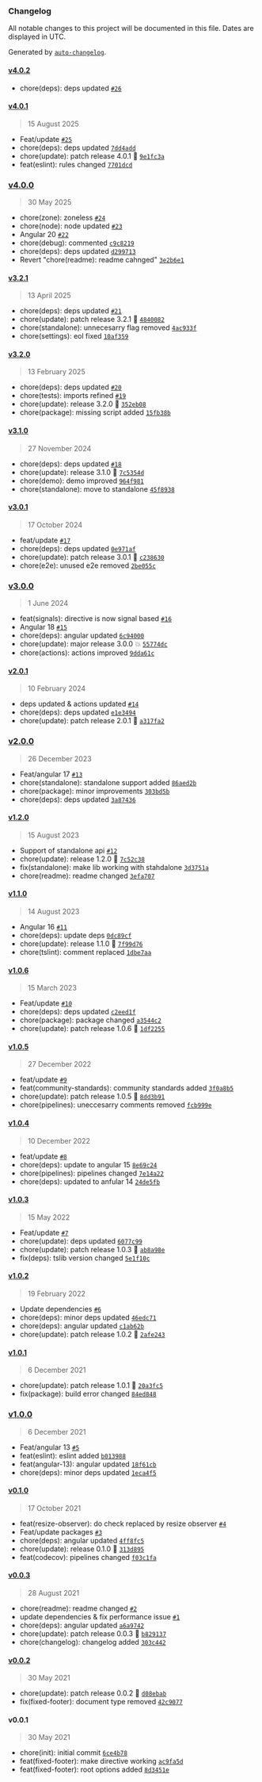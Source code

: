 ### Changelog

All notable changes to this project will be documented in this file. Dates are displayed in UTC.

Generated by [`auto-changelog`](https://github.com/CookPete/auto-changelog).

#### [v4.0.2](https://github.com/Celtian/ngx-fixed-footer/compare/v4.0.1...v4.0.2)

- chore(deps): deps updated [`#26`](https://github.com/Celtian/ngx-fixed-footer/pull/26)

#### [v4.0.1](https://github.com/Celtian/ngx-fixed-footer/compare/v4.0.0...v4.0.1)

> 15 August 2025

- Feat/update [`#25`](https://github.com/Celtian/ngx-fixed-footer/pull/25)
- chore(deps): deps updated [`7dd4add`](https://github.com/Celtian/ngx-fixed-footer/commit/7dd4adde756cec367b6f2f2c664ad7663ff92aa0)
- chore(update): patch release 4.0.1 🐛 [`9e1fc3a`](https://github.com/Celtian/ngx-fixed-footer/commit/9e1fc3a34505058f31a34cf9975beb479c549cc9)
- feat(eslint): rules changed [`7701dcd`](https://github.com/Celtian/ngx-fixed-footer/commit/7701dcdda5d08c772b0df4291cfebf0ed2188d83)

### [v4.0.0](https://github.com/Celtian/ngx-fixed-footer/compare/v3.2.1...v4.0.0)

> 30 May 2025

- chore(zone): zoneless [`#24`](https://github.com/Celtian/ngx-fixed-footer/pull/24)
- chore(node): node updated [`#23`](https://github.com/Celtian/ngx-fixed-footer/pull/23)
- Angular 20 [`#22`](https://github.com/Celtian/ngx-fixed-footer/pull/22)
- chore(debug): commented [`c9c8219`](https://github.com/Celtian/ngx-fixed-footer/commit/c9c8219a7734443b17d25926f461b6264793f8d4)
- chore(deps): deps updated [`d299713`](https://github.com/Celtian/ngx-fixed-footer/commit/d299713c4a96c7553cd508913afcb410bd31c8cf)
- Revert "chore(readme): readme cahnged" [`3e2b6e1`](https://github.com/Celtian/ngx-fixed-footer/commit/3e2b6e10145f8c1a7fa12586ca717ccdade3313b)

#### [v3.2.1](https://github.com/Celtian/ngx-fixed-footer/compare/v3.2.0...v3.2.1)

> 13 April 2025

- chore(deps): deps updated [`#21`](https://github.com/Celtian/ngx-fixed-footer/pull/21)
- chore(update): patch release 3.2.1 🐛 [`4840082`](https://github.com/Celtian/ngx-fixed-footer/commit/4840082f8d6442cef328f3aa1d340a887aeddbbe)
- chore(standalone): unnecesarry flag removed [`4ac933f`](https://github.com/Celtian/ngx-fixed-footer/commit/4ac933f6eb6dda5c6b6ccf3670b9630c234a1a65)
- chore(settings): eol fixed [`10af359`](https://github.com/Celtian/ngx-fixed-footer/commit/10af359d0cba9e11f3076a0b201a6814cbc88cec)

#### [v3.2.0](https://github.com/Celtian/ngx-fixed-footer/compare/v3.1.0...v3.2.0)

> 13 February 2025

- chore(deps): deps updated [`#20`](https://github.com/Celtian/ngx-fixed-footer/pull/20)
- chore(tests): imports refined [`#19`](https://github.com/Celtian/ngx-fixed-footer/pull/19)
- chore(update): release 3.2.0 🚀 [`352eb08`](https://github.com/Celtian/ngx-fixed-footer/commit/352eb081341cdc9977562e9395b777b89e768a41)
- chore(package): missing script added [`15fb38b`](https://github.com/Celtian/ngx-fixed-footer/commit/15fb38b91cd6b3f7a1025e074c2a83e35740034c)

#### [v3.1.0](https://github.com/Celtian/ngx-fixed-footer/compare/v3.0.1...v3.1.0)

> 27 November 2024

- chore(deps): deps updated [`#18`](https://github.com/Celtian/ngx-fixed-footer/pull/18)
- chore(update): release 3.1.0 🚀 [`7c5354d`](https://github.com/Celtian/ngx-fixed-footer/commit/7c5354d9ddc56f208d1dae5b691c852399e37f69)
- chore(demo): demo improved [`964f981`](https://github.com/Celtian/ngx-fixed-footer/commit/964f9812c0d5008d1b3898f0a4bac59f9fd6233b)
- chore(standalone): move to standalone [`45f8938`](https://github.com/Celtian/ngx-fixed-footer/commit/45f893827edccbcf595d78f0cd2e96a69a63cc41)

#### [v3.0.1](https://github.com/Celtian/ngx-fixed-footer/compare/v3.0.0...v3.0.1)

> 17 October 2024

- feat/update [`#17`](https://github.com/Celtian/ngx-fixed-footer/pull/17)
- chore(deps): deps updated [`0e971af`](https://github.com/Celtian/ngx-fixed-footer/commit/0e971aff80e68d6fa7ec52dba841d04283839bd5)
- chore(update): patch release 3.0.1 🐛 [`c238630`](https://github.com/Celtian/ngx-fixed-footer/commit/c2386300d15cf5098cb436977f7c64c43c3cd97d)
- chore(e2e): unused e2e removed [`2be055c`](https://github.com/Celtian/ngx-fixed-footer/commit/2be055c9acd14ce079e7fa7d91924fcc248f3b9b)

### [v3.0.0](https://github.com/Celtian/ngx-fixed-footer/compare/v2.0.1...v3.0.0)

> 1 June 2024

- feat(signals): directive is now signal based [`#16`](https://github.com/Celtian/ngx-fixed-footer/pull/16)
- Angular 18 [`#15`](https://github.com/Celtian/ngx-fixed-footer/pull/15)
- chore(deps): angular updated [`6c94000`](https://github.com/Celtian/ngx-fixed-footer/commit/6c94000513140f428f4655d7d4ae575b170c87ac)
- chore(update): major release 3.0.0 💥 [`55774dc`](https://github.com/Celtian/ngx-fixed-footer/commit/55774dcb72980b1cc785cc775451d06e01d780e0)
- chore(actions): actions improved [`9dda61c`](https://github.com/Celtian/ngx-fixed-footer/commit/9dda61c61cbba7ef6080efd4ee06d00b81602877)

#### [v2.0.1](https://github.com/Celtian/ngx-fixed-footer/compare/v2.0.0...v2.0.1)

> 10 February 2024

- deps updated & actions updated [`#14`](https://github.com/Celtian/ngx-fixed-footer/pull/14)
- chore(deps): deps updated [`e1e3494`](https://github.com/Celtian/ngx-fixed-footer/commit/e1e34941995009ddbc39bcb62f1227a4ded475aa)
- chore(update): patch release 2.0.1 🐛 [`a317fa2`](https://github.com/Celtian/ngx-fixed-footer/commit/a317fa255e9d1dc4ef41d3868be89238029ccdae)

### [v2.0.0](https://github.com/Celtian/ngx-fixed-footer/compare/v1.2.0...v2.0.0)

> 26 December 2023

- Feat/angular 17 [`#13`](https://github.com/Celtian/ngx-fixed-footer/pull/13)
- chore(standalone): standalone support added [`86aed2b`](https://github.com/Celtian/ngx-fixed-footer/commit/86aed2b9f40984d259ba1b17b41cbac6e1383234)
- chore(package): minor improvements [`303bd5b`](https://github.com/Celtian/ngx-fixed-footer/commit/303bd5b44ff708915483f317d72eedb632603bd0)
- chore(deps): deps updated [`3a87436`](https://github.com/Celtian/ngx-fixed-footer/commit/3a87436d61e8aabfbb3da132749efce52682889b)

#### [v1.2.0](https://github.com/Celtian/ngx-fixed-footer/compare/v1.1.0...v1.2.0)

> 15 August 2023

- Support of standalone api [`#12`](https://github.com/Celtian/ngx-fixed-footer/pull/12)
- chore(update): release 1.2.0 🚀 [`7c52c38`](https://github.com/Celtian/ngx-fixed-footer/commit/7c52c3894a6760ac02193177eba760a0db12193d)
- fix(standalone): make lib working with stahdalone [`3d3751a`](https://github.com/Celtian/ngx-fixed-footer/commit/3d3751acc75ac5592ac19a1c3f6836b9f2624944)
- chore(readme): readme changed [`3efa707`](https://github.com/Celtian/ngx-fixed-footer/commit/3efa707801411deff1cee288108b3d9ba4639833)

#### [v1.1.0](https://github.com/Celtian/ngx-fixed-footer/compare/v1.0.6...v1.1.0)

> 14 August 2023

- Angular 16 [`#11`](https://github.com/Celtian/ngx-fixed-footer/pull/11)
- chore(deps): update deps [`0dc89cf`](https://github.com/Celtian/ngx-fixed-footer/commit/0dc89cfa0160b3e5e9e57d79b72d1303891e61c4)
- chore(update): release 1.1.0 🚀 [`7f99d76`](https://github.com/Celtian/ngx-fixed-footer/commit/7f99d762e3e9e19b6c0e77b954546e20dbfda2cf)
- chore(tslint): comment replaced [`1dbe7aa`](https://github.com/Celtian/ngx-fixed-footer/commit/1dbe7aa5937a50b518f4b23bcad26c4225a71e3d)

#### [v1.0.6](https://github.com/Celtian/ngx-fixed-footer/compare/v1.0.5...v1.0.6)

> 15 March 2023

- Feat/update [`#10`](https://github.com/Celtian/ngx-fixed-footer/pull/10)
- chore(deps): deps updated [`c2eed1f`](https://github.com/Celtian/ngx-fixed-footer/commit/c2eed1f42b373fb1461f19841e23875f566a1e46)
- chore(package): package changed [`a3544c2`](https://github.com/Celtian/ngx-fixed-footer/commit/a3544c2ffefbb58f814c40012561ef8f1917dd67)
- chore(update): patch release 1.0.6 🐛 [`1df2255`](https://github.com/Celtian/ngx-fixed-footer/commit/1df2255bdef8e6904510f5debaca18248d1ce3d7)

#### [v1.0.5](https://github.com/Celtian/ngx-fixed-footer/compare/v1.0.4...v1.0.5)

> 27 December 2022

- feat/update [`#9`](https://github.com/Celtian/ngx-fixed-footer/pull/9)
- feat(community-standards): community standards added [`3f0a8b5`](https://github.com/Celtian/ngx-fixed-footer/commit/3f0a8b5351a08948cdf07e8a66c6c8fe0db6046d)
- chore(update): patch release 1.0.5 🐛 [`8dd3b91`](https://github.com/Celtian/ngx-fixed-footer/commit/8dd3b91adc086a69d2def4b983c536337bbfd653)
- chore(pipelines): uneccesarry comments removed [`fcb999e`](https://github.com/Celtian/ngx-fixed-footer/commit/fcb999ea8aed8d82a219828b48d850daba039b2b)

#### [v1.0.4](https://github.com/Celtian/ngx-fixed-footer/compare/v1.0.3...v1.0.4)

> 10 December 2022

- feat/update [`#8`](https://github.com/Celtian/ngx-fixed-footer/pull/8)
- chore(deps): update to angular 15 [`8e69c24`](https://github.com/Celtian/ngx-fixed-footer/commit/8e69c244a6d64069e0303d6f4aa7238cc2993a6e)
- chore(pipelines): pipelines changed [`7e14a22`](https://github.com/Celtian/ngx-fixed-footer/commit/7e14a222a338ad99b0b68c6286ea5bfcd323199a)
- chore(deps): updated to anfular 14 [`24de5fb`](https://github.com/Celtian/ngx-fixed-footer/commit/24de5fb74299eeab8fbc5170f150da4d7e9d7ca6)

#### [v1.0.3](https://github.com/Celtian/ngx-fixed-footer/compare/v1.0.2...v1.0.3)

> 15 May 2022

- Feat/update [`#7`](https://github.com/Celtian/ngx-fixed-footer/pull/7)
- chore(update): deps updated [`6077c99`](https://github.com/Celtian/ngx-fixed-footer/commit/6077c99c91b20e78ab6f0249456d29962151a4cf)
- chore(update): patch release 1.0.3 🐛 [`ab8a98e`](https://github.com/Celtian/ngx-fixed-footer/commit/ab8a98e76a27b889406fa1d82f75c383ef5b3f57)
- fix(deps): tslib version changed [`5e1f10c`](https://github.com/Celtian/ngx-fixed-footer/commit/5e1f10c05dd3f16829fa757bf1b0e1a3594100b1)

#### [v1.0.2](https://github.com/Celtian/ngx-fixed-footer/compare/v1.0.1...v1.0.2)

> 19 February 2022

- Update dependencies [`#6`](https://github.com/Celtian/ngx-fixed-footer/pull/6)
- chore(deps): minor deps updated [`46edc71`](https://github.com/Celtian/ngx-fixed-footer/commit/46edc719a4c02c93087085b21a9e24d2f4c4bd74)
- chore(deps): angular updated [`c1ab62b`](https://github.com/Celtian/ngx-fixed-footer/commit/c1ab62bf6a4f924ac17cf671e7bd0d9d0d22e1e8)
- chore(update): patch release 1.0.2 🐛 [`2afe243`](https://github.com/Celtian/ngx-fixed-footer/commit/2afe243787bab7e9dd41f646ee3a5fce6eb47d60)

#### [v1.0.1](https://github.com/Celtian/ngx-fixed-footer/compare/v1.0.0...v1.0.1)

> 6 December 2021

- chore(update): patch release 1.0.1 🐛 [`20a3fc5`](https://github.com/Celtian/ngx-fixed-footer/commit/20a3fc541418e6563e912d866d55f69ef0869e48)
- fix(package): build error changed [`84ed848`](https://github.com/Celtian/ngx-fixed-footer/commit/84ed8481504b1641b3e678ea3079b75ca31c68bf)

### [v1.0.0](https://github.com/Celtian/ngx-fixed-footer/compare/v0.1.0...v1.0.0)

> 6 December 2021

- Feat/angular 13 [`#5`](https://github.com/Celtian/ngx-fixed-footer/pull/5)
- feat(eslint): eslint added [`b013988`](https://github.com/Celtian/ngx-fixed-footer/commit/b013988db9468e250b2a89b152a9ef76f90be126)
- feat(angular-13): angular updated [`18f61cb`](https://github.com/Celtian/ngx-fixed-footer/commit/18f61cb49d0543d3e365e1c86168383f786c5211)
- chore(deps): minor deps updated [`1eca4f5`](https://github.com/Celtian/ngx-fixed-footer/commit/1eca4f50c8dfaf33ccc35a7c24f62aa269698882)

#### [v0.1.0](https://github.com/Celtian/ngx-fixed-footer/compare/v0.0.3...v0.1.0)

> 17 October 2021

- feat(resize-observer): do check replaced by resize observer [`#4`](https://github.com/Celtian/ngx-fixed-footer/pull/4)
- Feat/update packages [`#3`](https://github.com/Celtian/ngx-fixed-footer/pull/3)
- chore(deps): angular updated [`4ff8fc5`](https://github.com/Celtian/ngx-fixed-footer/commit/4ff8fc52e9f9fb1550fe16e296be16160ebb36d9)
- chore(update): release 0.1.0 🚀 [`313d895`](https://github.com/Celtian/ngx-fixed-footer/commit/313d8957f0e47dbfeb8c0bdadea9a9f6d8601d96)
- feat(codecov): pipelines changed [`f03c1fa`](https://github.com/Celtian/ngx-fixed-footer/commit/f03c1fa364c9d7560a1b8a6583abb5e3fbe2b35f)

#### [v0.0.3](https://github.com/Celtian/ngx-fixed-footer/compare/v0.0.2...v0.0.3)

> 28 August 2021

- chore(readme): readme changed [`#2`](https://github.com/Celtian/ngx-fixed-footer/pull/2)
- update dependencies & fix performance issue [`#1`](https://github.com/Celtian/ngx-fixed-footer/pull/1)
- chore(deps): angular updated [`a6a9742`](https://github.com/Celtian/ngx-fixed-footer/commit/a6a9742dce7857cd0ad1647add1f96658bf25248)
- chore(update): patch release 0.0.3 🐛 [`b829137`](https://github.com/Celtian/ngx-fixed-footer/commit/b829137f72ef209ae5e35cd9f2d7585e83dae2ae)
- chore(changelog): changelog added [`303c442`](https://github.com/Celtian/ngx-fixed-footer/commit/303c4427264af85b8664a8499ce429db78c6e0ff)

#### [v0.0.2](https://github.com/Celtian/ngx-fixed-footer/compare/v0.0.1...v0.0.2)

> 30 May 2021

- chore(update): patch release 0.0.2 🐛 [`d08ebab`](https://github.com/Celtian/ngx-fixed-footer/commit/d08ebab10520342d776eca80e9a3fe74c82dd602)
- fix(fixed-footer): document type removed [`42c9077`](https://github.com/Celtian/ngx-fixed-footer/commit/42c90773d49525c17237e961eccf89d1a0f3ce43)

#### v0.0.1

> 30 May 2021

- chore(init): initial commit [`6ce4b78`](https://github.com/Celtian/ngx-fixed-footer/commit/6ce4b7848996de7d2be56a7dce16d4aeeda7a4cd)
- feat(fixed-footer): make directive working [`ac9fa5d`](https://github.com/Celtian/ngx-fixed-footer/commit/ac9fa5d8c57bb06430b1843583752969e2c241cd)
- feat(fixed-footer): root options added [`8d3451e`](https://github.com/Celtian/ngx-fixed-footer/commit/8d3451ec9a388f1791097b800e19fb53136ecbe2)
